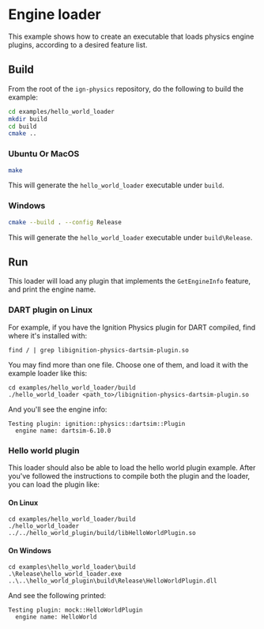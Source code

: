 # Engine loader

This example shows how to create an executable that loads physics engine
plugins, according to a desired feature list.

## Build

From the root of the `ign-physics` repository, do the following to build the example:

```bash
cd examples/hello_world_loader
mkdir build
cd build
cmake ..
```

### Ubuntu Or MacOS

```bash
make
```

This will generate the `hello_world_loader` executable under `build`.

### Windows

```bash
cmake --build . --config Release
```

This will generate the `hello_world_loader` executable under `build\Release`.

## Run

This loader will load any plugin that implements the `GetEngineInfo` feature,
and print the engine name.

### DART plugin on Linux

For example, if you have the Ignition Physics plugin for DART compiled, find
where it's installed with:

~~~
find / | grep libignition-physics-dartsim-plugin.so
~~~

You may find more than one file. Choose one of them, and load it with
the example loader like this:

~~~
cd examples/hello_world_loader/build
./hello_world_loader <path_to>/libignition-physics-dartsim-plugin.so
~~~

And you'll see the engine info:

~~~
Testing plugin: ignition::physics::dartsim::Plugin
  engine name: dartsim-6.10.0
~~~

### Hello world plugin

This loader should also be able to load the hello world plugin example.
After you've followed the instructions to compile both the plugin and the
loader, you can load the plugin like:

#### On Linux

~~~
cd examples/hello_world_loader/build
./hello_world_loader ../../hello_world_plugin/build/libHelloWorldPlugin.so
~~~

#### On Windows

~~~
cd examples\hello_world_loader\build
.\Release\hello_world_loader.exe ..\..\hello_world_plugin\build\Release\HelloWorldPlugin.dll
~~~

And see the following printed:

~~~
Testing plugin: mock::HelloWorldPlugin
  engine name: HelloWorld
~~~
